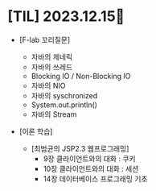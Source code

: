 # [TIL] 2023.12.15📒

* [F-lab 꼬리질문]
  * 자바의 제네릭
  * 자바의 쓰레드
  * Blocking IO / Non-Blocking IO
  * 자바의 NIO
  * 자바의 syschronized
  * System.out.println()
  * 자바의 Stream
  
* [이론 학습]
  * [최범균의 JSP2.3 웹프로그래밍]
    * 9장 클라이언트와의 대화 : 쿠키
    * 10장 클라이언트와의 대화 : 세션
    * 14장 데이터베이스 프로그래밍 기초
